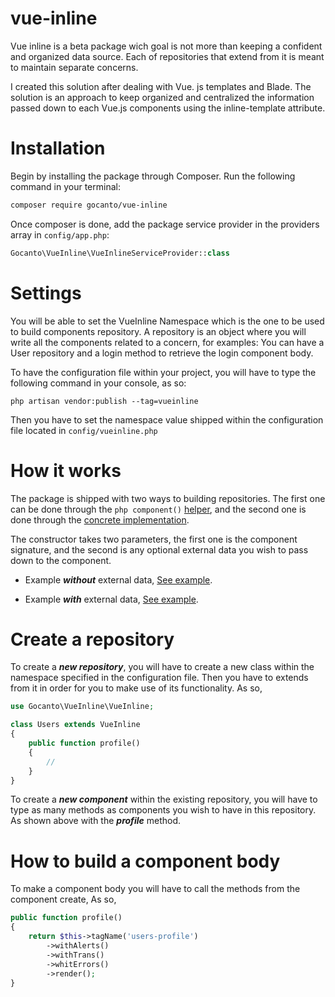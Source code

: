 # vue-inline

Vue inline is a beta package wich goal is not more than keeping a confident and organized data source. Each of repositories that extend from it is meant to maintain separate concerns.

I created this solution after dealing with Vue. js templates and Blade. The solution is an approach to keep organized and centralized the information passed down to each Vue.js components using the inline-template attribute.



# Installation

Begin by installing the package through Composer. Run the following command in your terminal:

```bash
composer require gocanto/vue-inline
```

Once composer is done, add the package service provider in the providers array in `config/app.php`:

```php
Gocanto\VueInline\VueInlineServiceProvider::class
```



# Settings

You will be able to set the VueInline Namespace which is the one to be used to build components repository. A repository is an object where you will write all the components related to a concern, for examples: You can have a User repository and a login method to retrieve the login component body.

To have the configuration file within your project, you will have to type the following command in your console, as so: 

```
php artisan vendor:publish --tag=vueinline
```

Then you have to set the namespace value shipped within the configuration file located in ```config/vueinline.php```



# How it works

The package is shipped with two ways to building repositories. The first one can be done through the ```php component()``` <a href="https://github.com/gocanto/vue-inline/blob/master/tests/VueInlineTest.php#L20" _target="blank">helper</a>, and the second one is done through the <a href="https://github.com/gocanto/vue-inline/blob/master/tests/VueInlineTest.php#L53">concrete implementation</a>.

The constructor takes two parameters, the first one is the component signature, and the second is any optional external data you wish to pass down to the component. 

* Example ***without*** external data, <a href="https://github.com/gocanto/vue-inline/blob/master/tests/VueInlineTest.php#L20" _target="blank">See example</a>.

* Example ***with*** external data, <a href="https://github.com/gocanto/vue-inline/blob/master/tests/VueInlineTest.php#L64" _target="blank">See example</a>. 



# Create a repository

To create a ***new repository***, you will have to create a new class within the namespace specified in the configuration file. Then you have to extends from it in order for you to make use of its functionality. As so, 

```php
use Gocanto\VueInline\VueInline;

class Users extends VueInline
{
    public function profile()
    {
        //
    }
}
```

To create a ***new component*** within the existing repository, you will have to type as many methods as components you wish to have in this repository. As shown above with the ***profile*** method.


# How to build a component body

To make a component body you will have to call the methods from the component create, As so,

```php
public function profile()
{
    return $this->tagName('users-profile')
        ->withAlerts()
        ->withTrans()
        ->whitErrors()
        ->render();
}

```










